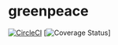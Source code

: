 # greenpeace
[![CircleCI](https://circleci.com/gh/greenpeace-wits/greenpeace.svg?style=svg)](https://circleci.com/gh/greenpeace-wits/greenpeace)
[![Coverage Status](https://coveralls.io/repos/github/greenpeace-wits/greenpeace/badge.svg?branch=master)]



